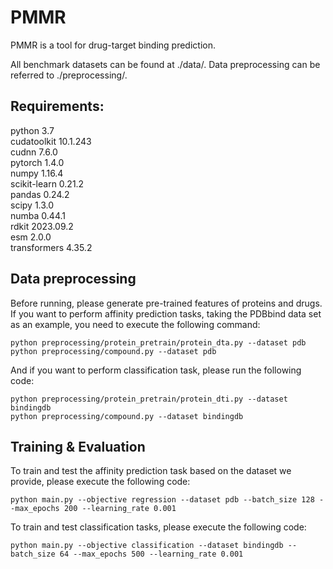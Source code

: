 # PMMR
PMMR is a tool for drug-target binding prediction.

All benchmark datasets can be found at ./data/. Data preprocessing can be referred to ./preprocessing/.

## Requirements:
python 3.7<br>
cudatoolkit 10.1.243<br>
cudnn 7.6.0<br>
pytorch 1.4.0<br>
numpy 1.16.4<br>
scikit-learn 0.21.2<br>
pandas 0.24.2<br>
scipy 1.3.0<br>
numba 0.44.1<br>
rdkit 2023.09.2<br>
esm 2.0.0<br>
transformers 4.35.2<br>

## Data preprocessing
Before running, please generate pre-trained features of proteins and drugs. If you want to perform affinity prediction tasks, taking the PDBbind data set as an example, you need to execute the following command:
```
python preprocessing/protein_pretrain/protein_dta.py --dataset pdb
python preprocessing/compound.py --dataset pdb
```
And if you want to perform classification task, please run the following code:
```
python preprocessing/protein_pretrain/protein_dti.py --dataset bindingdb
python preprocessing/compound.py --dataset bindingdb
```
## Training & Evaluation
To train and test the affinity prediction task based on the dataset we provide, please execute the following code:
```
python main.py --objective regression --dataset pdb --batch_size 128 --max_epochs 200 --learning_rate 0.001
```
To train and test classification tasks, please execute the following code:
```
python main.py --objective classification --dataset bindingdb --batch_size 64 --max_epochs 500 --learning_rate 0.001
```
